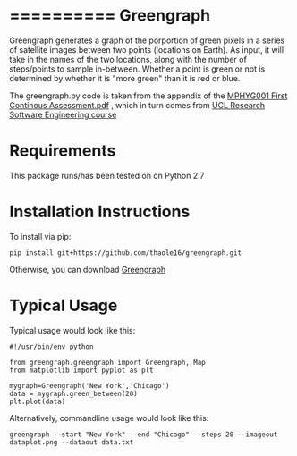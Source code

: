==========
Greengraph
==========

Greengraph generates a graph of the porportion of green pixels in a series of satellite images between two points
(locations on Earth). As input, it will take in the names of the two locations, along with the number of steps/points
to sample in-between. Whether a point is green or not is determined by whether it is "more green" than it is red or
blue.

The greengraph.py code is taken from the appendix of the
[MPHYG001 First Continous Assessment.pdf](https://github.com/UCL/rsd-engineeringcourse/blob/master/ch98rubrics/Assessment1.pdf)
, which in turn comes from
[UCL Research Software Engineering course](https://github.com/UCL/rsd-engineeringcourse/blob/master/ch01data/110Capstone.ipynb)

Requirements
=========================

This package runs/has been tested on on Python 2.7

Installation Instructions
=========================

To install via pip:

    pip install git+https://github.com/thaole16/greengraph.git

Otherwise, you can download [Greengraph](https://github.com/thaole16/greengraph/archive/master.zip)

Typical Usage
=============

Typical usage would look like this:

    #!/usr/bin/env python

    from greengraph.greengraph import Greengraph, Map
    from matplotlib import pyplot as plt

    mygraph=Greengraph('New York','Chicago')
    data = mygraph.green_between(20)
    plt.plot(data)

Alternatively, commandline usage would look like this:

    greengraph --start "New York" --end "Chicago" --steps 20 --imageout dataplot.png --dataout data.txt
